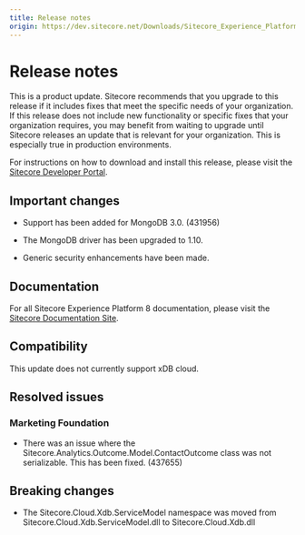 ```yaml
---
title: Release notes
origin: https://dev.sitecore.net/Downloads/Sitecore_Experience_Platform/8_0/Sitecore_Experience_Platform_80_Update5/Release_notes
---
```


# Release notes

This is a product update. Sitecore recommends that you upgrade to this release if it includes fixes that meet the specific needs of your organization. If this release does not include new functionality or specific fixes that your organization requires, you may benefit from waiting to upgrade until Sitecore releases an update that is relevant for your organization. This is especially true in production environments.

For instructions on how to download and install this release, please visit the [Sitecore Developer Portal](http://dev.sitecore.net/).

## Important changes

-   Support has been added for MongoDB 3.0. (431956)
    
-   The MongoDB driver has been upgraded to 1.10.
    
-   Generic security enhancements have been made.
    

## Documentation

For all Sitecore Experience Platform 8 documentation, please visit the [Sitecore Documentation Site](http://doc.sitecore.net/).

## Compatibility

This update does not currently support xDB cloud.

## Resolved issues

### Marketing Foundation

-   There was an issue where the Sitecore.Analytics.Outcome.Model.ContactOutcome class was not serializable. This has been fixed. (437655)
    

## Breaking changes

-   The Sitecore.Cloud.Xdb.ServiceModel namespace was moved from Sitecore.Cloud.Xdb.ServiceModel.dll to Sitecore.Cloud.Xdb.dll